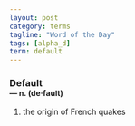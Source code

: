 ```yaml
---
layout: post
category: terms
tagline: "Word of the Day"
tags: [alpha_d]
term: default
---
```


<h3>Default<br/> <small>&mdash; n. (de<span>&middot;</span>fault)</small></h3>
<p><ol><li>the origin of French quakes</li>
</ol></p>
